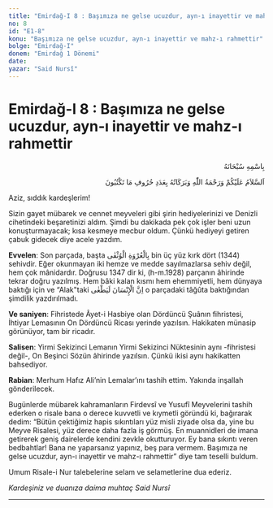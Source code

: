 ```yaml
---
title: "Emirdağ-I 8 : Başımıza ne gelse ucuzdur, ayn-ı inayettir ve mahz-ı rahmettir"
no: 8
id: "E1-8"
konu: "Başımıza ne gelse ucuzdur, ayn-ı inayettir ve mahz-ı rahmettir"
bolge: "Emirdağ-I"
donem: "Emirdağ 1 Dönemi"
date: 
yazar: "Said Nursî"
---
```


# Emirdağ-I 8 : Başımıza ne gelse ucuzdur, ayn-ı inayettir ve mahz-ı rahmettir

<p class="arabic" dir="rtl" title="Meal: “Her türlü noksan sıfatlardan yüce olan Allah’ın adıyla.”">بِاسْمِهِ سُبْحَانَهُ</p>

<p class="arabic" dir="rtl" title="Meal: “Yazmakta olduklarınızın harfleri adedince Allah'ın selamı, rahmeti ve bereketleri üzerinize olsun.”">اَلسَّلاَمُ عَلَيْكُمْ وَرَحْمَةُ اللّٰهِ وَبَرَكَاتُهُ بِعَدَدِ حُرُوفِ مَا تَكْتُبُونَ</p>

Aziz, sıddık kardeşlerim!

Sizin gayet mübarek ve cennet meyveleri gibi şirin hediyelerinizi ve Denizli cihetindeki beşaretinizi aldım. Şimdi bu dakikada pek çok işler beni uzun konuşturmayacak; kısa kesmeye mecbur oldum. Çünkü hediyeyi getiren çabuk gidecek diye acele yazdım.

**Evvelen**: Son parçada, başta <span class="arabic" dir="rtl" title="Meal: “Kopmaz ve kırılmaz, sapa sağlam bir kulpa..” Bakara Sûresi, 2:256"> بِالْعُرْوَةِ الْوُثْقٰى</span> bin üç yüz kırk dört (1344) sehivdir. Eğer okunmayan iki hemze ve medde sayılmazlarsa sehiv değil, hem çok mânidardır. Doğrusu 1347 dir ki, (h-m.1928) parçanın âhirinde tekrar doğru yazılmış. Hem bâki kalan kısmı hem ehemmiyetli, hem dünyaya baktığı için ve “Alak"taki <span class="arabic" dir="rtl" title="Meal: “Muhakkak insan azgınlaşır.” Alâk Sûresi, 96:6">اِنَّ الْإِنْسَانَ لَيَطْغٰى</span> o parçadaki tâğûta baktığından şimdilik yazdırılmadı.

**Ve saniyen**: Fihristede Âyet-i Hasbiye olan Dördüncü Şuânın fihristesi, İhtiyar Lemasının On Dördüncü Ricası yerinde yazılsın. Hakikaten münasip görünüyor, tam bir ricadır.

**Salisen**: Yirmi Sekizinci Lemanın Yirmi Sekizinci Nüktesinin aynı -fihristesi değil-, On Beşinci Sözün âhirinde yazılsın. Çünkü ikisi aynı hakikatten bahsediyor.

**Rabian**: Merhum Hafız Ali’nin Lemalar’ını tashih ettim. Yakında inşallah gönderilecek.

Bugünlerde mübarek kahramanların Firdevsî ve Yusufî Meyvelerini tashih ederken o risale bana o derece kuvvetli ve kıymetli göründü ki, bağırarak dedim: “Bütün çektiğimiz hapis sıkıntıları yüz misli ziyade olsa da, yine bu Meyve Risalesi, yüz derece daha fazla iş görmüş. En muannidleri de imana getirerek geniş dairelerde kendini zevkle okutturuyor. Ey bana sıkıntı veren bedbahtlar! Bana ne yaparsanız yapınız, beş para vermem. Başımıza ne gelse ucuzdur, ayn-ı inayettir ve mahz-ı rahmettir” diye tam teselli buldum.

Umum Risale-i Nur talebelerine selam ve selametlerine dua ederiz.

*Kardeşiniz ve duanıza daima muhtaç*
*Said Nursî*

***
